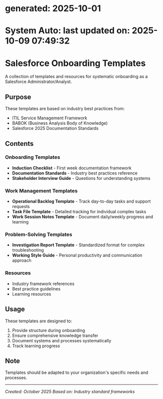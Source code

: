 # generated: 2025-10-01
# System Auto: last updated on: 2025-10-09 07:49:32
# Salesforce Onboarding Templates

A collection of templates and resources for systematic onboarding as a Salesforce Administrator/Analyst.

## Purpose

These templates are based on industry best practices from:
- ITIL Service Management Framework
- BABOK (Business Analysis Body of Knowledge)
- Salesforce 2025 Documentation Standards

## Contents

### Onboarding Templates
- **Induction Checklist** - First week documentation framework
- **Documentation Standards** - Industry best practices reference
- **Stakeholder Interview Guide** - Questions for understanding systems

### Work Management Templates
- **Operational Backlog Template** - Track day-to-day tasks and support requests
- **Task File Template** - Detailed tracking for individual complex tasks
- **Work Session Notes Template** - Document daily/weekly progress and learning

### Problem-Solving Templates
- **Investigation Report Template** - Standardized format for complex troubleshooting
- **Working Style Guide** - Personal productivity and communication approach

### Resources
- Industry framework references
- Best practice guidelines
- Learning resources

## Usage

These templates are designed to:
1. Provide structure during onboarding
2. Ensure comprehensive knowledge transfer
3. Document systems and processes systematically
4. Track learning progress

## Note

Templates should be adapted to your organization's specific needs and processes.

---

*Created: October 2025*
*Based on: Industry standard frameworks*